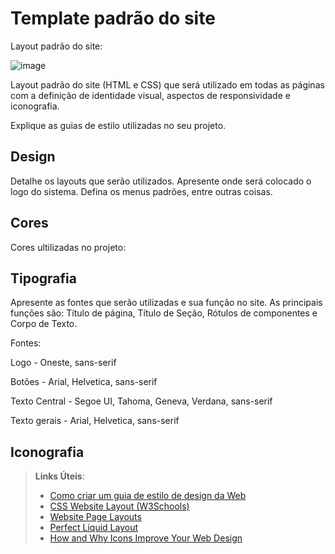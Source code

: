 # Template padrão do site

Layout padrão do site:

![image](https://github.com/ICEI-PUC-Minas-PMV-SI/pmv-si-2023-2-pe1-t2-doeaqui/assets/143445321/4b65c1b2-b12f-4db3-b0a8-57ba961766ad)

Layout padrão do site (HTML e CSS) que será utilizado em todas as páginas com a definição de identidade visual, aspectos de responsividade e iconografia.

Explique as guias de estilo utilizadas no seu projeto.

## Design

Detalhe os layouts que serão utilizados. Apresente onde será colocado o logo do sistema. Defina os menus padrões, entre outras coisas.


## Cores

Cores ultilizadas no projeto:


## Tipografia

Apresente as fontes que serão utilizadas e sua função no site. As principais funções são: Título de página, Título de Seção, Rótulos de componentes e Corpo de Texto.

Fontes:

Logo - Oneste, sans-serif

Botões - Arial, Helvetica, sans-serif

Texto Central - Segoe UI, Tahoma, Geneva, Verdana, sans-serif

Texto gerais - Arial, Helvetica, sans-serif

## Iconografia



> **Links Úteis**:
>
> -  [Como criar um guia de estilo de design da Web](https://edrodrigues.com.br/blog/como-criar-um-guia-de-estilo-de-design-da-web/#)
> - [CSS Website Layout (W3Schools)](https://www.w3schools.com/css/css_website_layout.asp)
> - [Website Page Layouts](http://www.cellbiol.com/bioinformatics_web_development/chapter-3-your-first-web-page-learning-html-and-css/website-page-layouts/)
> - [Perfect Liquid Layout](https://matthewjamestaylor.com/perfect-liquid-layouts)
> - [How and Why Icons Improve Your Web Design](https://usabilla.com/blog/how-and-why-icons-improve-you-web-design/)
